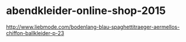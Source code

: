 abendkleider-online-shop-2015
=============================

http://www.liebmode.com/bodenlang-blau-spaghettitraeger-aermellos-chiffon-ballkleider-p-23
